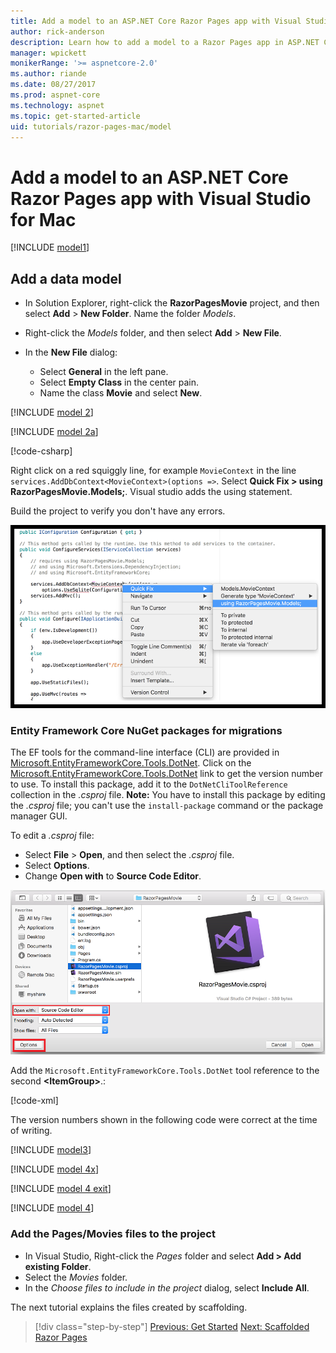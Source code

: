 ```yaml
---
title: Add a model to an ASP.NET Core Razor Pages app with Visual Studio for Mac
author: rick-anderson
description: Learn how to add a model to a Razor Pages app in ASP.NET Core using Visual Studio for Mac.
manager: wpickett
monikerRange: '>= aspnetcore-2.0'
ms.author: riande
ms.date: 08/27/2017
ms.prod: aspnet-core
ms.technology: aspnet
ms.topic: get-started-article
uid: tutorials/razor-pages-mac/model
---
```


# Add a model to an ASP.NET Core Razor Pages app with Visual Studio for Mac

[!INCLUDE [model1](../../includes/RP/model1.md)]

## Add a data model

* In Solution Explorer, right-click the **RazorPagesMovie** project, and then select **Add** > **New Folder**. Name the folder *Models*.
* Right-click the *Models* folder, and then select **Add** > **New File**.
* In the **New File** dialog:

  * Select **General** in the left pane.
  * Select **Empty Class** in the center pain.
  * Name the class **Movie** and select **New**.

[!INCLUDE [model 2](../../includes/RP/model2.md)]

[!INCLUDE [model 2a](../../includes/RP/model2a.md)]

[!code-csharp[](../../tutorials/razor-pages/razor-pages-start/sample/RazorPagesMovie/Startup.cs?name=snippet_ConfigureServices2&highlight=3-6)]

Right click on a red squiggly line, for example `MovieContext` in the line `services.AddDbContext<MovieContext>(options =>`. Select **Quick Fix > using RazorPagesMovie.Models;**. Visual studio adds the using statement.

Build the project to verify you don't have any errors.

![Create page](model/red.png)

### Entity Framework Core NuGet packages for migrations

The EF tools for the command-line interface (CLI) are provided in [Microsoft.EntityFrameworkCore.Tools.DotNet](https://www.nuget.org/packages/Microsoft.EntityFrameworkCore.Tools.DotNet). Click on the [Microsoft.EntityFrameworkCore.Tools.DotNet](https://www.nuget.org/packages/Microsoft.EntityFrameworkCore.Tools.DotNet) link to get the version number to use. To install this package, add it to the `DotNetCliToolReference` collection in the *.csproj* file. **Note:** You have to install this package by editing the *.csproj* file; you can't use the `install-package` command or the package manager GUI.

To edit a *.csproj* file:

* Select **File** > **Open**, and then select the *.csproj* file.
* Select **Options**.
* Change **Open with** to **Source Code Editor**.

![Edit csproj file](model/csproj.png)

Add the `Microsoft.EntityFrameworkCore.Tools.DotNet` tool reference to the second **\<ItemGroup>**.:

[!code-xml[](../../tutorials/razor-pages/razor-pages-start/snapshot_cli_sample/RazorPagesMovie/RazorPagesMovie.cli.csproj?highlight=10)]

The version numbers shown in the following code were correct at the time of writing.

[!INCLUDE [model3](../../includes/RP/model3.md)]

[!INCLUDE [model 4x](../../includes/RP/model4x.md)]

[!INCLUDE [model 4 exit](../../includes/RP/model4exit.md)]

[!INCLUDE [model 4](../../includes/RP/model4.md)]

### Add the Pages/Movies files to the project

* In Visual Studio, Right-click the *Pages* folder and select **Add > Add existing Folder**.
* Select the *Movies* folder.
* In the *Choose files to include in the project* dialog, select **Include All**.

The next tutorial explains the files created by scaffolding.

> [!div class="step-by-step"]
> [Previous: Get Started](xref:tutorials/razor-pages-mac/razor-pages-start)
> [Next: Scaffolded Razor Pages](xref:tutorials/razor-pages-mac/page)
